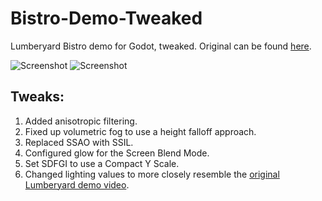 # Bistro-Demo-Tweaked
Lumberyard Bistro demo for Godot, tweaked. Original can be found [here](https://github.com/godotengine/godot/issues/74965).

![Screenshot](screenshots/screenshotday.jpg)
![Screenshot](screenshots/screenshotnight.jpg)

## Tweaks:
1. Added anisotropic filtering.
2. Fixed up volumetric fog to use a height falloff approach.
3. Replaced SSAO with SSIL.
4. Configured glow for the Screen Blend Mode.
5. Set SDFGI to use a Compact Y Scale.
6. Changed lighting values to more closely resemble the [original Lumberyard demo video](https://www.youtube.com/watch?v=JXPA0LOf9JA).